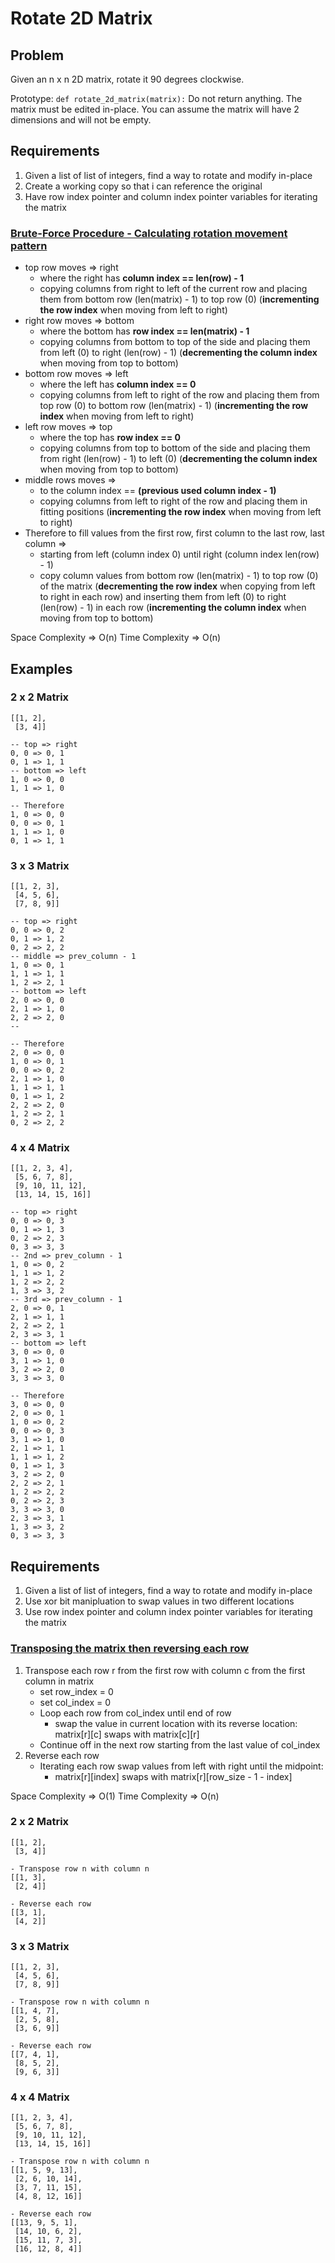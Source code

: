 # Rotate 2D Matrix

## Problem
Given an n x n 2D matrix, rotate it 90 degrees clockwise.

Prototype: `def rotate_2d_matrix(matrix):`
Do not return anything. The matrix must be edited in-place.
You can assume the matrix will have 2 dimensions and will not be empty.

## Requirements
1. Given a list of list of integers, find a way to rotate and modify in-place
2. Create a working copy so that i can reference the original
3. Have row index pointer and column index pointer variables for iterating the matrix

### [Brute-Force Procedure - Calculating rotation movement pattern](./_0-rotate_2d_matrix.py)
- top row moves => right
    - where the right has **column index == len(row) - 1**
    - copying columns from right to left of the current row
      and placing them from bottom row (len(matrix) - 1) to top row (0)
      (**incrementing the row index** when moving from left to right)
- right row moves => bottom
    - where the bottom has **row index == len(matrix) - 1**
    - copying columns from bottom to top of the side
      and placing them from left (0) to right (len(row) - 1)
      (**decrementing the column index** when moving from top to bottom)
- bottom row moves => left
    - where the left has **column index == 0**
    - copying columns from left to right of the row
      and placing them from top row (0) to bottom row (len(matrix) - 1)
      (**incrementing the row index** when moving from left to right)
- left row moves => top
    - where the top has **row index == 0**
    - copying columns from top to bottom of the side
      and placing them from right (len(row) - 1) to left (0)
      (**decrementing the column index** when moving from top to bottom)
- middle rows moves =>
    - to the column index == **(previous used column index - 1)**
    - copying columns from left to right of the row
      and placing them in fitting positions
      (**incrementing the row index** when moving from left to right)
- Therefore to fill values from the first row, first column to the last row, last column =>
    - starting from left (column index 0) until right (column index len(row) - 1)
    - copy column values from bottom row (len(matrix) - 1) to top row (0) of the matrix
      (**decrementing the row index** when copying from left to right in each row)
      and inserting them from left (0) to right (len(row) - 1) in each row
      (**incrementing the column index** when moving from top to bottom)

Space Complexity => O(n)
Time Complexity => O(n)

## Examples
### 2 x 2 Matrix
```
[[1, 2],
 [3, 4]]

-- top => right
0, 0 => 0, 1
0, 1 => 1, 1
-- bottom => left
1, 0 => 0, 0
1, 1 => 1, 0

-- Therefore
1, 0 => 0, 0
0, 0 => 0, 1
1, 1 => 1, 0
0, 1 => 1, 1
```

### 3 x 3 Matrix
```
[[1, 2, 3],
 [4, 5, 6],
 [7, 8, 9]]

-- top => right
0, 0 => 0, 2
0, 1 => 1, 2
0, 2 => 2, 2
-- middle => prev_column - 1
1, 0 => 0, 1
1, 1 => 1, 1
1, 2 => 2, 1
-- bottom => left
2, 0 => 0, 0
2, 1 => 1, 0
2, 2 => 2, 0
--

-- Therefore
2, 0 => 0, 0
1, 0 => 0, 1
0, 0 => 0, 2
2, 1 => 1, 0
1, 1 => 1, 1
0, 1 => 1, 2
2, 2 => 2, 0
1, 2 => 2, 1
0, 2 => 2, 2
```

### 4 x 4 Matrix
```
[[1, 2, 3, 4],
 [5, 6, 7, 8],
 [9, 10, 11, 12],
 [13, 14, 15, 16]]

-- top => right
0, 0 => 0, 3
0, 1 => 1, 3
0, 2 => 2, 3
0, 3 => 3, 3
-- 2nd => prev_column - 1
1, 0 => 0, 2
1, 1 => 1, 2
1, 2 => 2, 2
1, 3 => 3, 2
-- 3rd => prev_column - 1
2, 0 => 0, 1
2, 1 => 1, 1
2, 2 => 2, 1
2, 3 => 3, 1
-- bottom => left
3, 0 => 0, 0
3, 1 => 1, 0
3, 2 => 2, 0
3, 3 => 3, 0

-- Therefore
3, 0 => 0, 0
2, 0 => 0, 1
1, 0 => 0, 2
0, 0 => 0, 3
3, 1 => 1, 0
2, 1 => 1, 1
1, 1 => 1, 2
0, 1 => 1, 3
3, 2 => 2, 0
2, 2 => 2, 1
1, 2 => 2, 2
0, 2 => 2, 3
3, 3 => 3, 0
2, 3 => 3, 1
1, 3 => 3, 2
0, 3 => 3, 3
```

## Requirements
1. Given a list of list of integers, find a way to rotate and modify in-place
2. Use xor bit manipluation to swap values in two different locations
3. Use row index pointer and column index pointer variables for iterating the matrix

### [Transposing the matrix then reversing each row](./0-rotate_2d_matrix.py)
1. Transpose each row r from the first row with column c from the first column in matrix
    - set row_index = 0
    - set col_index = 0
    - Loop each row from col_index until end of row
      - swap the value in current location with its reverse location: matrix[r][c] swaps with matrix[c][r]
    - Continue off in the next row starting from the last value of col_index
2. Reverse each row
    - Iterating each row swap values from left with right until the midpoint:
      - matrix[r][index] swaps with matrix[r][row_size - 1 - index]

Space Complexity => O(1)
Time Complexity => O(n)

### 2 x 2 Matrix
```
[[1, 2],
 [3, 4]]

- Transpose row n with column n
[[1, 3],
 [2, 4]]

- Reverse each row
[[3, 1],
 [4, 2]]

```

### 3 x 3 Matrix
```
[[1, 2, 3],
 [4, 5, 6],
 [7, 8, 9]]

- Transpose row n with column n
[[1, 4, 7],
 [2, 5, 8],
 [3, 6, 9]]

- Reverse each row
[[7, 4, 1],
 [8, 5, 2],
 [9, 6, 3]]
```

### 4 x 4 Matrix
```
[[1, 2, 3, 4],
 [5, 6, 7, 8],
 [9, 10, 11, 12],
 [13, 14, 15, 16]]

- Transpose row n with column n
[[1, 5, 9, 13],
 [2, 6, 10, 14],
 [3, 7, 11, 15],
 [4, 8, 12, 16]]

- Reverse each row
[[13, 9, 5, 1],
 [14, 10, 6, 2],
 [15, 11, 7, 3],
 [16, 12, 8, 4]]
```